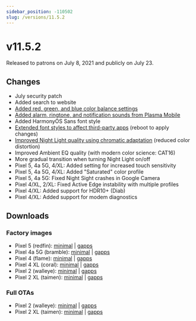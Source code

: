 ```yaml
---
sidebar_position: -110502
slug: /versions/11.5.2
---
```


# v11.5.2

Released to patrons on July 8, 2021 and publicly on July 23.

## Changes

- July security patch
- Added search to website
- [Added red, green, and blue color balance settings](../../discover/screenshots.mdx#customization)
- [Added alarm, ringtone, and notification sounds from Plasma Mobile](../../discover/screenshots.mdx#sounds)
- Added HarmonyOS Sans font style
- [Extended font styles to affect third-party apps](../../discover/screenshots.mdx#customization) (reboot to apply changes)
- [Improved Night Light quality using chromatic adaptation](../../discover/screenshots.mdx#night-light-improvements) (reduced color distortion)
- Improved Ambient EQ quality (with modern color science: CAT16)
- More gradual transition when turning Night Light on/off
- Pixel 5, 4a 5G, 4/XL: Added setting for increased touch sensitivity
- Pixel 5, 4a 5G, 4/XL: Added "Saturated" color profile
- Pixel 5, 4a 5G: Fixed Night Sight crashes in Google Camera
- Pixel 4/XL, 2/XL: Fixed Active Edge instability with multiple profiles
- Pixel 4/XL: Added support for HDR10+ (Diab)
- Pixel 4/XL: Added support for modem diagnostics

## Downloads

### Factory images

- Pixel 5 (redfin): [minimal](https://github.com/ProtonAOSP/android_device_google_redbull/releases/download/v11.5.2/proton-aosp_redfin-factory_11.5.2.zip) | [gapps](https://github.com/ProtonAOSP/android_device_google_redbull/releases/download/v11.5.2/proton-aosp_redfin-factory_11.5.2-gapps.zip)
- Pixel 4a 5G (bramble): [minimal](https://github.com/ProtonAOSP/android_device_google_redbull/releases/download/v11.5.2/proton-aosp_bramble-factory_11.5.2.zip) | [gapps](https://github.com/ProtonAOSP/android_device_google_redbull/releases/download/v11.5.2/proton-aosp_bramble-factory_11.5.2-gapps.zip)
- Pixel 4 (flame): [minimal](https://github.com/ProtonAOSP/android_device_google_redbull/releases/download/v11.5.2/proton-aosp_flame-factory_11.5.2.zip) | [gapps](https://github.com/ProtonAOSP/android_device_google_redbull/releases/download/v11.5.2/proton-aosp_flame-factory_11.5.2-gapps.zip)
- Pixel 4 XL (coral): [minimal](https://github.com/ProtonAOSP/android_device_google_redbull/releases/download/v11.5.2/proton-aosp_coral-factory_11.5.2.zip) | [gapps](https://github.com/ProtonAOSP/android_device_google_redbull/releases/download/v11.5.2/proton-aosp_coral-factory_11.5.2-gapps.zip)
- Pixel 2 (walleye): [minimal](https://github.com/ProtonAOSP/android_device_google_wahoo/releases/download/v11.5.2/proton-aosp_walleye-factory_11.5.2.zip) | [gapps](https://github.com/ProtonAOSP/android_device_google_wahoo/releases/download/v11.5.2/proton-aosp_walleye-factory_11.5.2-gapps.zip)
- Pixel 2 XL (taimen): [minimal](https://github.com/ProtonAOSP/android_device_google_wahoo/releases/download/v11.5.2/proton-aosp_taimen-factory_11.5.2.zip) | [gapps](https://github.com/ProtonAOSP/android_device_google_wahoo/releases/download/v11.5.2/proton-aosp_taimen-factory_11.5.2-gapps.zip)

### Full OTAs

- Pixel 2 (walleye): [minimal](https://github.com/ProtonAOSP/android_device_google_wahoo/releases/download/v11.5.2/proton-aosp_walleye-ota_11.5.2.zip) | [gapps](https://github.com/ProtonAOSP/android_device_google_wahoo/releases/download/v11.5.2/proton-aosp_walleye-ota_11.5.2-gapps.zip)
- Pixel 2 XL (taimen): [minimal](https://github.com/ProtonAOSP/android_device_google_wahoo/releases/download/v11.5.2/proton-aosp_taimen-ota_11.5.2.zip) | [gapps](https://github.com/ProtonAOSP/android_device_google_wahoo/releases/download/v11.5.2/proton-aosp_taimen-ota_11.5.2-gapps.zip)
